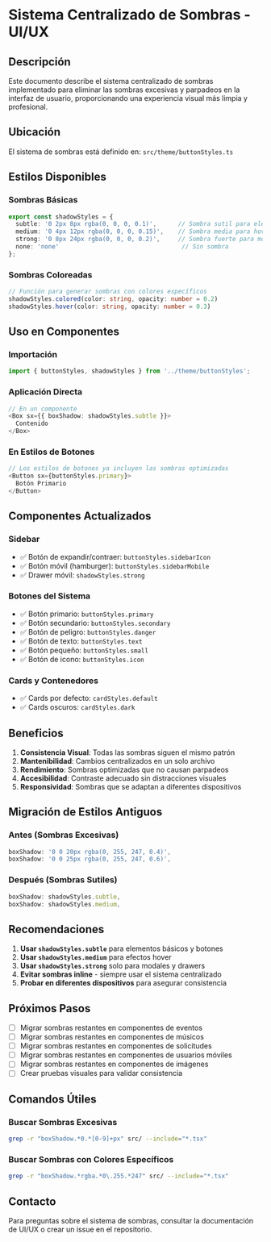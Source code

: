 # Sistema Centralizado de Sombras - UI/UX

## Descripción

Este documento describe el sistema centralizado de sombras implementado para eliminar las sombras excesivas y parpadeos en la interfaz de usuario, proporcionando una experiencia visual más limpia y profesional.

## Ubicación

El sistema de sombras está definido en: `src/theme/buttonStyles.ts`

## Estilos Disponibles

### Sombras Básicas

```typescript
export const shadowStyles = {
  subtle: '0 2px 8px rgba(0, 0, 0, 0.1)',      // Sombra sutil para elementos básicos
  medium: '0 4px 12px rgba(0, 0, 0, 0.15)',    // Sombra media para hover
  strong: '0 8px 24px rgba(0, 0, 0, 0.2)',     // Sombra fuerte para modales/drawers
  none: 'none'                                  // Sin sombra
};
```

### Sombras Coloreadas

```typescript
// Función para generar sombras con colores específicos
shadowStyles.colored(color: string, opacity: number = 0.2)
shadowStyles.hover(color: string, opacity: number = 0.3)
```

## Uso en Componentes

### Importación

```typescript
import { buttonStyles, shadowStyles } from '../theme/buttonStyles';
```

### Aplicación Directa

```typescript
// En un componente
<Box sx={{ boxShadow: shadowStyles.subtle }}>
  Contenido
</Box>
```

### En Estilos de Botones

```typescript
// Los estilos de botones ya incluyen las sombras optimizadas
<Button sx={buttonStyles.primary}>
  Botón Primario
</Button>
```

## Componentes Actualizados

### Sidebar
- ✅ Botón de expandir/contraer: `buttonStyles.sidebarIcon`
- ✅ Botón móvil (hamburger): `buttonStyles.sidebarMobile`
- ✅ Drawer móvil: `shadowStyles.strong`

### Botones del Sistema
- ✅ Botón primario: `buttonStyles.primary`
- ✅ Botón secundario: `buttonStyles.secondary`
- ✅ Botón de peligro: `buttonStyles.danger`
- ✅ Botón de texto: `buttonStyles.text`
- ✅ Botón pequeño: `buttonStyles.small`
- ✅ Botón de icono: `buttonStyles.icon`

### Cards y Contenedores
- ✅ Cards por defecto: `cardStyles.default`
- ✅ Cards oscuros: `cardStyles.dark`

## Beneficios

1. **Consistencia Visual**: Todas las sombras siguen el mismo patrón
2. **Mantenibilidad**: Cambios centralizados en un solo archivo
3. **Rendimiento**: Sombras optimizadas que no causan parpadeos
4. **Accesibilidad**: Contraste adecuado sin distracciones visuales
5. **Responsividad**: Sombras que se adaptan a diferentes dispositivos

## Migración de Estilos Antiguos

### Antes (Sombras Excesivas)
```typescript
boxShadow: '0 0 20px rgba(0, 255, 247, 0.4)',
boxShadow: '0 0 25px rgba(0, 255, 247, 0.6)',
```

### Después (Sombras Sutiles)
```typescript
boxShadow: shadowStyles.subtle,
boxShadow: shadowStyles.medium,
```

## Recomendaciones

1. **Usar `shadowStyles.subtle`** para elementos básicos y botones
2. **Usar `shadowStyles.medium`** para efectos hover
3. **Usar `shadowStyles.strong`** solo para modales y drawers
4. **Evitar sombras inline** - siempre usar el sistema centralizado
5. **Probar en diferentes dispositivos** para asegurar consistencia

## Próximos Pasos

- [ ] Migrar sombras restantes en componentes de eventos
- [ ] Migrar sombras restantes en componentes de músicos
- [ ] Migrar sombras restantes en componentes de solicitudes
- [ ] Migrar sombras restantes en componentes de usuarios móviles
- [ ] Migrar sombras restantes en componentes de imágenes
- [ ] Crear pruebas visuales para validar consistencia

## Comandos Útiles

### Buscar Sombras Excesivas
```bash
grep -r "boxShadow.*0.*[0-9]+px" src/ --include="*.tsx"
```

### Buscar Sombras con Colores Específicos
```bash
grep -r "boxShadow.*rgba.*0\.255.*247" src/ --include="*.tsx"
```

## Contacto

Para preguntas sobre el sistema de sombras, consultar la documentación de UI/UX o crear un issue en el repositorio. 